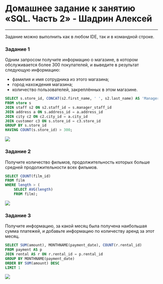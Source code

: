 # Домашнее задание к занятию «SQL. Часть 2» - Шадрин Алексей
---

Задание можно выполнить как в любом IDE, так и в командной строке.

### Задание 1

Одним запросом получите информацию о магазине, в котором обслуживается более 300 покупателей, и выведите в результат следующую информацию: 
- фамилия и имя сотрудника из этого магазина;
- город нахождения магазина;
- количество пользователей, закреплённых в этом магазине.

```sql
SELECT s.store_id, CONCAT(s2.first_name, ' ', s2.last_name) AS 'Manager', c2.city, COUNT(c3.store_id)
FROM store s
JOIN staff s2 ON s2.staff_id = s.manager_staff_id 
JOIN address a ON s.address_id = a.address_id 
JOIN city c2 ON c2.city_id = a.city_id
JOIN customer c3 ON s.store_id = c3.store_id 
GROUP BY s.store_id
HAVING COUNT(s.store_id) > 300;
```

![](https://github.com/AleksShadrin/netology/blob/main/12-04-SQL-Part2/1.png)

### Задание 2

Получите количество фильмов, продолжительность которых больше средней продолжительности всех фильмов.

```sql
SELECT COUNT(film_id) 
FROM film 
WHERE length > (
    SELECT AVG(length) 
    FROM film);
```

![](https://github.com/AleksShadrin/netology/blob/main/12-04-SQL-Part2/2.png)

### Задание 3

Получите информацию, за какой месяц была получена наибольшая сумма платежей, и добавьте информацию по количеству аренд за этот месяц.

```sql
SELECT SUM(amount), MONTHNAME(payment_date), COUNT(r.rental_id) 
FROM payment AS p 
JOIN rental AS r ON r.rental_id = p.rental_id  
GROUP BY MONTHNAME(payment_date)
ORDER BY SUM(amount) DESC 
LIMIT 1
```
![](https://github.com/AleksShadrin/netology/blob/main/12-04-SQL-Part2/3.png)
